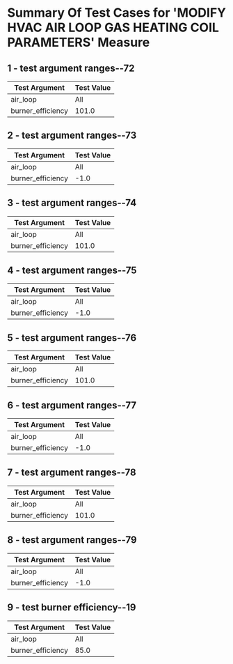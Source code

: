 # Summary Of Test Cases for 'MODIFY HVAC AIR LOOP GAS HEATING COIL PARAMETERS' Measure
 
## 1 - test argument ranges--72
| Test Argument | Test Value |
| ------------- | ---------- |
| air_loop |All |
| burner_efficiency |101.0 |
 
## 2 - test argument ranges--73
| Test Argument | Test Value |
| ------------- | ---------- |
| air_loop |All |
| burner_efficiency |-1.0 |
 
## 3 - test argument ranges--74
| Test Argument | Test Value |
| ------------- | ---------- |
| air_loop |All |
| burner_efficiency |101.0 |
 
## 4 - test argument ranges--75
| Test Argument | Test Value |
| ------------- | ---------- |
| air_loop |All |
| burner_efficiency |-1.0 |
 
## 5 - test argument ranges--76
| Test Argument | Test Value |
| ------------- | ---------- |
| air_loop |All |
| burner_efficiency |101.0 |
 
## 6 - test argument ranges--77
| Test Argument | Test Value |
| ------------- | ---------- |
| air_loop |All |
| burner_efficiency |-1.0 |
 
## 7 - test argument ranges--78
| Test Argument | Test Value |
| ------------- | ---------- |
| air_loop |All |
| burner_efficiency |101.0 |
 
## 8 - test argument ranges--79
| Test Argument | Test Value |
| ------------- | ---------- |
| air_loop |All |
| burner_efficiency |-1.0 |
 
## 9 - test burner efficiency--19
| Test Argument | Test Value |
| ------------- | ---------- |
| air_loop |All |
| burner_efficiency |85.0 |
 
